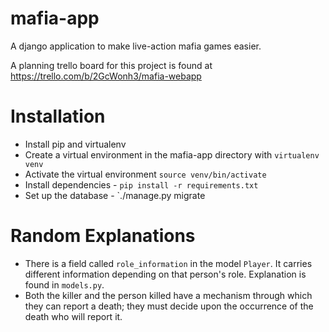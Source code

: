 mafia-app
=========

A django application to make live-action mafia games easier.

A planning trello board for this project is found at https://trello.com/b/2GcWonh3/mafia-webapp


# Installation

 - Install pip and virtualenv
 - Create a virtual environment in the mafia-app directory with `virtualenv venv`
 - Activate the virtual environment `source venv/bin/activate`
 - Install dependencies - `pip install -r requirements.txt`
 - Set up the database - `./manage.py migrate
 
 
# Random Explanations

 - There is a field called `role_information` in the model `Player`. It carries different information depending on that person's role. Explanation is found in `models.py`.
 - Both the killer and the person killed have a mechanism through which they can report a death; they must decide upon the occurrence of the death who will report it.